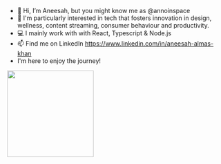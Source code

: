 - 👋 Hi, I’m Aneesah, but you might know me as @annoinspace
- 🌟 I'm particularly interested in tech that fosters innovation in design, wellness, content streaming, consumer behaviour and productivity.
- 💻 I mainly work with with React, Typescript & Node.js
- 📫 Find me on LinkedIn https://www.linkedin.com/in/aneesah-almas-khan
- I'm here to enjoy the journey!

<a href="[[https://github.com/anuraghazra/github-readme-stats]](https://github.com/annoinspace/github-readme-stat)(https://github.com/annoinspace/github-readme-stats)">
  <img height=200 align="center" src="https://github-readme-stats.vercel.app/api?username=annoinspace" />
</a>
<!-- <a href="https://github.com/anuraghazra/convoychat">
  <img height=200 align="center" src="https://github-readme-stats.vercel.app/api/top-langs?username=anuraghazra&layout=compact&langs_count=8&card_width=320" />
</a> -->
